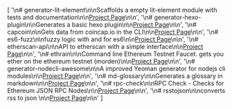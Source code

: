 [ '\n# generator-lit-element\n\nScaffolds a empty lit-element module with tests and documentation\n\n[Project Page](undefined)\n\n',
  '\n# generator-hexo-plugin\n\nGenerates a basic hexo plugin\n\n[Project Page](https://githubcom/sebs/generator-hexo-plugin)\n\n',
  '\n# capcoin\n\nGets data from coincap.io in the CLI\n\n[Project Page](https://github.com/sebs/capcoin#readme)\n\n',
  '\n# es6-fuzz\n\nfuzzy logic with and for es6\n\n[Project Page](undefined)\n\n',
  '\n# etherscan-api\n\nAPI to etherscan with a simple interface\n\n[Project Page](https://github.com/sebs/etherscan-api#readme)\n\n',
  '\n# ethrain\n\nCommand line Ethereum Testnet Faucet. gets you ether on the ethereum testnet (morden)\n\n[Project Page](undefined)\n\n',
  '\n# generator-nodecli-awesome\n\nA improved Yeoman generator for nodejs cli modules\n\n[Project Page](https://github.com/sebs/generator-nodecli-awesome)\n\n',
  '\n# md-glossary\n\nGenerates a glossary in markdown\n\n[Project Page](undefined)\n\n',
  '\n# rpc-check\n\nRPC Check - Checks for Ethereum JSON RPC Nodes\n\n[Project Page](https://github.com/sebs/rpc-check)\n\n',
  '\n# rsstojson\n\nconverts rss to json \n\n[Project Page](undefined)\n\n' ]
